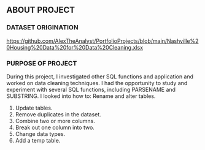 ## ABOUT PROJECT

### DATASET ORIGINATION
https://github.com/AlexTheAnalyst/PortfolioProjects/blob/main/Nashville%20Housing%20Data%20for%20Data%20Cleaning.xlsx

### PURPOSE OF PROJECT
During this project, I investigated other SQL functions and application and worked on data cleaning techniques. I had the opportunity to study and experiment with several SQL functions, including PARSENAME and SUBSTRING. I looked into how to: Rename and alter tables.
1.	Update tables. 
2.	Remove duplicates in the dataset.
3.	Combine two or more columns.
4.	Break out one column into two.
5.	Change data types. 
6.	Add a temp table.
